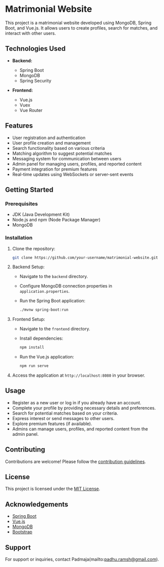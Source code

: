 # Matrimonial Website

This project is a matrimonial website developed using MongoDB, Spring Boot, and Vue.js. It allows users to create profiles, search for matches, and interact with other users.

## Technologies Used

- **Backend:**
  - Spring Boot
  - MongoDB
  - Spring Security

- **Frontend:**
  - Vue.js
  - Vuex
  - Vue Router

## Features

- User registration and authentication
- User profile creation and management
- Search functionality based on various criteria
- Matching algorithm to suggest potential matches
- Messaging system for communication between users
- Admin panel for managing users, profiles, and reported content
- Payment integration for premium features
- Real-time updates using WebSockets or server-sent events

## Getting Started

### Prerequisites

- JDK (Java Development Kit)
- Node.js and npm (Node Package Manager)
- MongoDB

### Installation

1. Clone the repository:

   ```bash
   git clone https://github.com/your-username/matrimonial-website.git
   ```

2. Backend Setup:
   - Navigate to the `backend` directory.
   - Configure MongoDB connection properties in `application.properties`.
   - Run the Spring Boot application:

     ```bash
     ./mvnw spring-boot:run
     ```

3. Frontend Setup:
   - Navigate to the `frontend` directory.
   - Install dependencies:

     ```bash
     npm install
     ```

   - Run the Vue.js application:

     ```bash
     npm run serve
     ```

4. Access the application at `http://localhost:8080` in your browser.

## Usage

- Register as a new user or log in if you already have an account.
- Complete your profile by providing necessary details and preferences.
- Search for potential matches based on your criteria.
- Express interest or send messages to other users.
- Explore premium features (if available).
- Admins can manage users, profiles, and reported content from the admin panel.

## Contributing

Contributions are welcome! Please follow the [contribution guidelines](CONTRIBUTING.md).

## License

This project is licensed under the [MIT License](LICENSE).

## Acknowledgements

- [Spring Boot](https://spring.io/projects/spring-boot)
- [Vue.js](https://vuejs.org/)
- [MongoDB](https://www.mongodb.com/)
- [Bootstrap](https://getbootstrap.com/)

## Support

For support or inquiries, contact Padmaja(mailto:padhu.ramsh@gmail.com).
